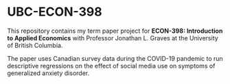 # UBC-ECON-398
This repository contains my term paper project for **ECON-398: Introduction to Applied Economics** with Professor Jonathan L. Graves at the University of British Columbia.

The paper uses Canadian survey data during the COVID-19 pandemic to run descriptive regressions on the effect of social media use on symptoms of generalized anxiety disorder.
